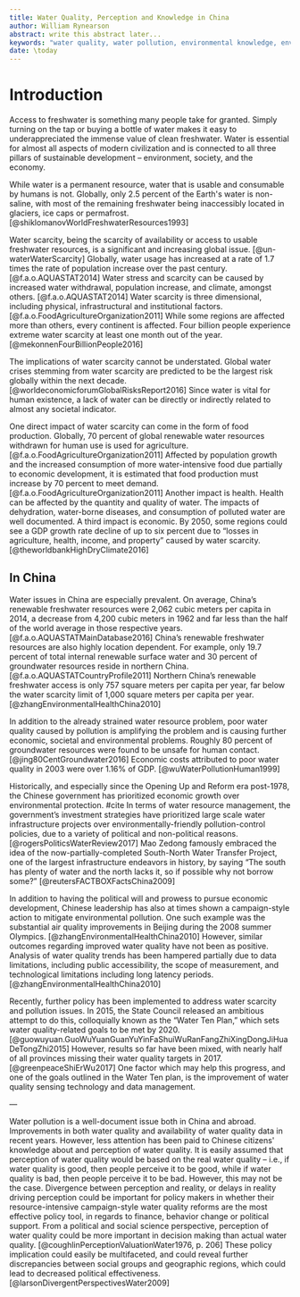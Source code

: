 ```yaml
---
title: Water Quality, Perception and Knowledge in China
author: William Rynearson
abstract: write this abstract later...
keywords: "water quality, water pollution, environmental knowledge, environmental perception "
date: \today
---
```


# Introduction

Access to freshwater is something many people take for granted. Simply turning on the tap or buying a bottle of water makes it easy to underappreciated the immense value of clean freshwater. Water is essential for almost all aspects of modern civilization and is connected to all three pillars of sustainable development – environment, society, and the economy.

While water is a permanent resource, water that is usable and consumable by humans is not. Globally, only 2.5 percent of the Earth's  water is non-saline, with most of the remaining freshwater being inaccessibly located in glaciers, ice caps or permafrost. [@shiklomanovWorldFreshwaterResources1993] 

Water scarcity, being the scarcity of availability or access to usable freshwater resources, is a significant and increasing global issue. [@un-waterWaterScarcity] Globally, water usage has increased at a rate of 1.7 times the rate of population increase over the past century. [@f.a.o.AQUASTAT2014] Water stress and scarcity can be caused by increased water withdrawal, population increase, and climate, amongst others. [@f.a.o.AQUASTAT2014] Water scarcity is three dimensional, including physical, infrastructural and institutional factors. [@f.a.o.FoodAgricultureOrganization2011] While some regions are affected more than others, every continent is affected. Four billion people experience extreme water scarcity at least one month out of the year. [@mekonnenFourBillionPeople2016]

The implications of water scarcity cannot be understated. Global water crises stemming from water scarcity are predicted to be the largest risk globally within the next decade. [@worldeconomicforumGlobalRisksReport2016] Since water is vital for human existence, a lack of water can be directly or indirectly related to almost any societal indicator.

One direct impact of water scarcity can come in the form of food production. Globally, 70 percent of global renewable water resources withdrawn for human use is used for agriculture. [@f.a.o.FoodAgricultureOrganization2011] Affected by population growth and the increased consumption of more water-intensive food due partially to economic development, it is estimated that food  production must increase by 70 percent to meet demand. [@f.a.o.FoodAgricultureOrganization2011] Another impact is health. Health can be affected by the quantity and quality of water. The impacts of dehydration, water-borne diseases, and consumption of polluted water are well documented. A third impact is economic. By 2050, some regions could see a GDP growth rate decline of up to six percent due to “losses in agriculture, health, income, and property” caused by water scarcity. [@theworldbankHighDryClimate2016]

## In China

Water issues in China are especially prevalent. On average, China’s renewable freshwater resources were 2,062 cubic meters per capita in 2014, a decrease from 4,200 cubic meters in 1962 and far less than the half of the world average in those respective years. [@f.a.o.AQUASTATMainDatabase2016] China’s renewable freshwater resources are also highly location dependent. For example, only 19.7 percent of total internal renewable surface water and 30 percent of groundwater resources reside in northern China. [@f.a.o.AQUASTATCountryProfile2011] Northern China’s renewable freshwater access is only 757 square meters per capita per year, far below the water scarcity limit of 1,000 square  meters per capita per year. [@zhangEnvironmentalHealthChina2010]

In addition to the already strained water resource problem, poor water quality caused by pollution is amplifying the problem and is causing further economic, societal and environmental problems. Roughly 80 percent of groundwater resources were found to be unsafe for human contact. [@jing80CentGroundwater2016] Economic costs attributed to poor water quality in 2003 were over 1.16% of GDP. [@wuWaterPollutionHuman1999]

Historically, and especially since the Opening Up and Reform era post-1978, the Chinese government has prioritized economic growth over environmental protection. #cite In terms of water resource management, the government’s investment strategies have prioritized large scale water infrastructure projects over environmentally-friendly pollution-control policies, due to a variety of political and non-political reasons. [@rogersPoliticsWaterReview2017] Mao Zedong famously embraced the idea of the now-partially-completed South-North Water Transfer Project, one of the largest infrastructure endeavors in history, by saying “The south has plenty of water and the north lacks it, so if possible why not borrow some?” [@reutersFACTBOXFactsChina2009]

In addition to having the political will and prowess to pursue economic development, Chinese leadership has also at times shown a campaign-style action to mitigate environmental pollution. One such example was the substantial air quality improvements in Beijing during the 2008 summer Olympics. [@zhangEnvironmentalHealthChina2010] However, similar outcomes regarding improved water quality have not been as positive. Analysis of water quality trends has been hampered partially due to data limitations, including public accessibility, the scope of measurement, and technological limitations including long latency periods. [@zhangEnvironmentalHealthChina2010]

Recently, further policy has been implemented to address water scarcity and pollution issues. In 2015, the State Council released an ambitious attempt to do this, colloquially known as the “Water Ten Plan,” which sets water quality-related goals to be met by 2020. [@guowuyuan.GuoWuYuanGuanYuYinFaShuiWuRanFangZhiXingDongJiHuaDeTongZhi2015] However, results so far have been mixed, with nearly half of all provinces missing their water quality targets in 2017. [@greenpeaceShiErWu2017] One factor which may help this progress, and one of the goals outlined in the Water Ten plan, is the improvement of water quality sensing technology and data management.

—

Water pollution is a well-document issue both in China and abroad. Improvements in both water quality and availability of water quality data in recent years. However, less attention has been paid to Chinese citizens' knowledge about and perception of water quality. It is easily assumed that perception of water quality would be based on the real water quality – i.e., if water quality is good, then people perceive it to be good, while if water quality is bad, then people perceive it to be bad. However, this may not be the case. Divergence between perception and reality, or delays in reality driving perception could be important for policy makers in whether their resource-intensive campaign-style water quality reforms are the most effective policy tool, in regards to finance, behavior change or political support. From a political and social science perspective, perception of water quality could be more important in decision making than actual water quality. [@coughlinPerceptionValuationWater1976, p. 206] These policy implication could easily be multifaceted, and could reveal further discrepancies between social groups and geographic regions, which could lead to decreased political effectiveness. [@larsonDivergentPerspectivesWater2009]